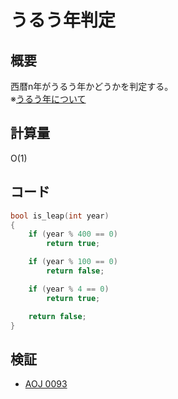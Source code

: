 # うるう年判定
## 概要
西暦n年がうるう年かどうかを判定する。  
※[うるう年について](https://ja.wikipedia.org/wiki/%E9%96%8F%E5%B9%B4)

## 計算量
O(1)

## コード
```cpp
bool is_leap(int year)
{
    if (year % 400 == 0)
        return true;

    if (year % 100 == 0)
        return false;

    if (year % 4 == 0)
        return true;

    return false;
}
```

## 検証
- [AOJ 0093](https://onlinejudge.u-aizu.ac.jp/challenges/search/titles/0093)